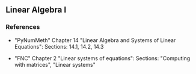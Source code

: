 ## Linear Algebra I

### References

* "PyNumMeth" Chapter 14 "Linear Algebra and Systems of Linear Equations":
Sections: 14.1, 14.2, 14.3

* "FNC" Chapter 2 "Linear systems of equations":
Sections: "Computing with matrices", "Linear systems"
